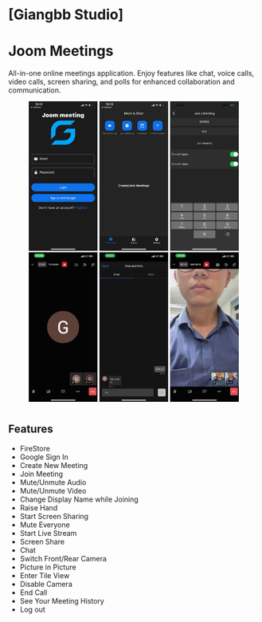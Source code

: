 # [Giangbb Studio]

# Joom Meetings

All-in-one online meetings application. Enjoy features like chat, voice calls, video calls, screen sharing, and polls for enhanced collaboration and communication.

<div class="image-container" align="center">
  <img src="readme/img1.jpg" alt="Image 1"  height="300">
  <img src="readme/img2.jpg" alt="Image 2"  height="300">
  <img src="readme/img3.jpg" alt="Image 3"  height="300">
  <img src="readme/img4.jpg" alt="Image 4"  height="300">
  <img src="readme/img5.jpg" alt="Image 5"  height="300">
  <img src="readme/img6.jpg" alt="Image 6"  height="300">
</div>

#

## Features

- FireStore
- Google Sign In
- Create New Meeting
- Join Meeting
- Mute/Unmute Audio
- Mute/Unmute Video
- Change Display Name while Joining
- Raise Hand
- Start Screen Sharing
- Mute Everyone
- Start Live Stream
- Screen Share
- Chat
- Switch Front/Rear Camera
- Picture in Picture
- Enter Tile View
- Disable Camera
- End Call
- See Your Meeting History
- Log out
